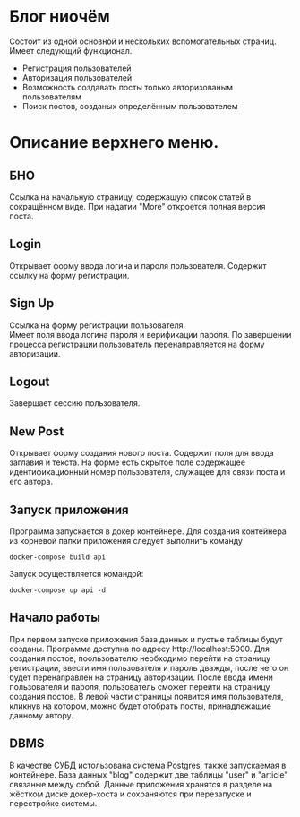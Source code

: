 # Блог ниочём

Состоит из одной основной и нескольких вспомогательных страниц. Имеет следующий функционал.  
- Регистрация пользователей
- Авторизация пользователей
- Возможность создавать посты только авторизованым пользователям
- Поиск постов, созданых определённым пользователем

# Описание верхнего меню.  
## БНО
Ссылка на начальную страницу, содержащую список статей в сокращённом виде. При надатии "More" откроется полная версия поста.

## Login
Открывает форму ввода логина и пароля пользователя. 
Содержит ссылку на форму регистрации.  


## Sign Up

Ссылка на форму регистрации пользователя.  
Имеет поля ввода логина пароля и верификации пароля.
По завершении процесса регистрации пользователь перенаправляется на форму авторизации.  


## Logout

Завершает сессию пользователя.


## New Post
Открывает форму создания нового поста. Содержит поля для ввода заглавия и текста.
На форме есть скрытое поле содержащее идентификационный номер пользователя, служащее для связи поста и его автора. 

## Запуск приложения

Программа запускается в докер контейнере. 
Для создания контейнера из корневой папки приложения следует выполнить команду 
```
docker-compose build api
```
Запуск осуществляется командой:
```
docker-compose up api -d  
```
## Начало работы
При первом запуске приложения база данных и пустые таблицы будут созданы. 
Программа доступна по адресу http://localhost:5000.
Для создания постов, поользователю необходимо перейти на страницу регистрации, ввести имя пользователя и пароль дважды, после чего он будет перенаправлен на страницу авторизации.
После ввода имени пользователя и пароля, пользователь сможет перейти на страницу создания постов.
В левой части страницы появится имя пользователя, кликнув на котором, можно будет отобрать посты, принадлежащие данному автору.
## DBMS
В качестве СУБД истользована система Postgres, также запускаемая в контейнере. 
База данных "blog" содержит две таблицы "user" и "article" связаные между собой.
Данные приложения хранятся в разделе на жёстком диске докер-хоста и сохраняются при перезапуске и перестройке системы.
